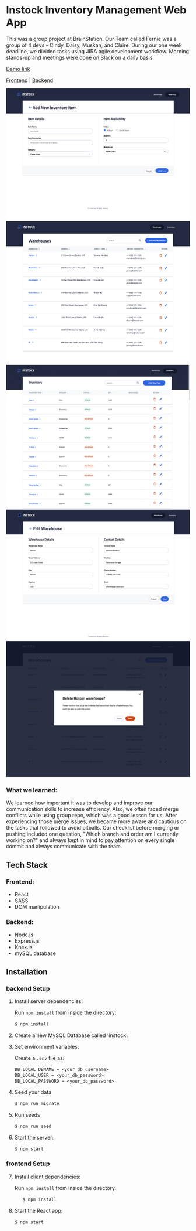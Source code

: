 # Instock Inventory Management Web App

This was a group project at BrainStation. Our Team called Fernie was a group of 4 devs - Cindy, Daisy, Muskan, and Claire. During our one week deadline, we divided tasks using JIRA agile development workflow. Morning stands-up and meetings were done on Slack on a daily basis.

[Demo link](https://www.youtube.com/watch?v=mkDwSbr5Rcg)

[Frontend](https://github.com/jclairelee/inStock) | [Backend](https://github.com/jclairelee/inStock-server)

![Inventory List](./src/assets/screenshot/2.png)
![Warehouse List](./src/assets/screenshot/4.png)
![Add New Inventory](./src/assets/screenshot/1.png)
![Edit Warehouse](./src/assets/screenshot/6.png)
![Delete Warehouse](./src/assets/screenshot/5.png)

### What we learned: 

We learned how important it was to develop and improve our communication skills to increase efficiency. Also, we often faced merge conflicts while using group repo, which was a good lesson for us. After experiencing those merge issues, we became more aware and cautious on the tasks that followed to avoid pitballs. Our checklist before merging or pushing included one question, "Which branch and order am I currently working on?" and always kept in mind to pay attention on every single commit and always communicate with the team.

## Tech Stack

### Frontend:

- React
- SASS
- DOM manipulation

### Backend:

- Node.js
- Express.js
- Knex.js
- mySQL database

## Installation

### backend Setup

1. Install server dependencies:

   Run `npm install` from inside the directory:

   ```bash
   $ npm install
   ```

2. Create a new MySQL Database called 'instock'.

3. Set environment variables:

   Create a `.env` file as:

   ```shell
   DB_LOCAL_DBNAME = <your_db_username>
   DB_LOCAL_USER = <your_db_password>
   DB_LOCAL_PASSWORD = <your_db_password>
   ```

4. Seed your data

   ```bash
   $ npm run migrate
   ```

5. Run seeds
   ```bash
   $ npm run seed
   ```
6. Start the server:
   ```bash
   $ npm start
   ```

### frontend Setup

7. Install client dependencies:

   Run `npm install` from inside the directory.

   ```bash
      $ npm install
   ```

8. Start the React app:
   ```bash
   $ npm start
   ```
